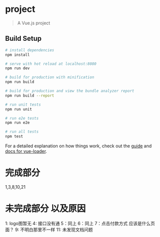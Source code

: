 # project

> A Vue.js project

## Build Setup

``` bash
# install dependencies
npm install

# serve with hot reload at localhost:8080
npm run dev

# build for production with minification
npm run build

# build for production and view the bundle analyzer report
npm run build --report

# run unit tests
npm run unit

# run e2e tests
npm run e2e

# run all tests
npm test
```

For a detailed explanation on how things work, check out the [guide](http://vuejs-templates.github.io/webpack/) and [docs for vue-loader](http://vuejs.github.io/vue-loader).


# 完成部分

1,3,8,10,21
# 未完成部分 以及原因
1: logo图暂无
4: 接口没有通
5：同上
6：同上
7：点击付款方式 应该是什么页面？
9: 不明白那里不一样
11: 未发现文档问题